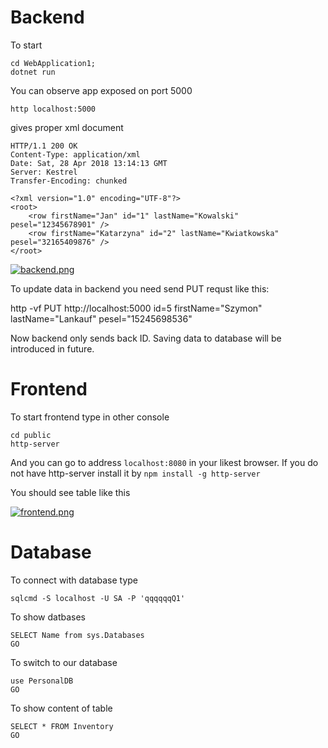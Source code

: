 # Backend

To start

```
cd WebApplication1;
dotnet run
```

You can observe app exposed on port 5000

```
http localhost:5000
```

gives proper xml document

```
HTTP/1.1 200 OK
Content-Type: application/xml
Date: Sat, 28 Apr 2018 13:14:13 GMT
Server: Kestrel
Transfer-Encoding: chunked

<?xml version="1.0" encoding="UTF-8"?>
<root>
    <row firstName="Jan" id="1" lastName="Kowalski" pesel="12345678901" />
    <row firstName="Katarzyna" id="2" lastName="Kwiatkowska" pesel="32165409876" />
</root>
```

[![backend.png](https://s14.postimg.cc/l9jfnnrc1/Zrzut_ekranu_z_2018-04-28_16-29-39.png)](https://postimg.cc/image/bozt0s1zx/)

To update data in backend you need send PUT requst like this:

http -vf PUT http://localhost:5000 id=5 firstName="Szymon" lastName="Lankauf" pesel="15245698536"

Now backend only sends back ID. Saving data to database will be introduced in future.

# Frontend

To start frontend type in other console

```
cd public
http-server
```

And you can go to address `localhost:8080` in your likest browser.
If you do not have http-server install it by `npm install -g http-server`

You should see table like this

[![frontend.png](https://s14.postimg.cc/u3ac541jl/Zrzut_ekranu_z_2018-04-28_16-25-18.png)](https://postimg.cc/image/pu5m2xya5/)


# Database

To connect with database type

```
sqlcmd -S localhost -U SA -P 'qqqqqqQ1'
```

To show datbases

```
SELECT Name from sys.Databases
GO
```

To switch to our database

```
use PersonalDB
GO
```

To show content of table

```
SELECT * FROM Inventory
GO
```

